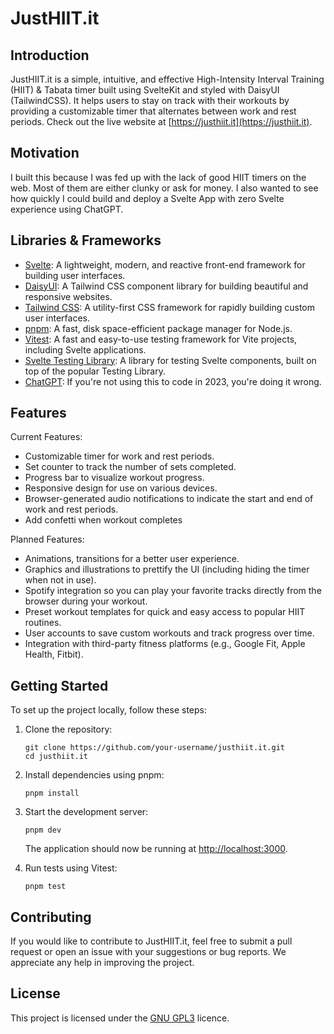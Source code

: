 # JustHIIT.it

## Introduction

JustHIIT.it is a simple, intuitive, and effective High-Intensity Interval Training (HIIT) & Tabata timer built using SvelteKit and styled with DaisyUI (TailwindCSS). It helps users to stay on track with their workouts by providing a customizable timer that alternates between work and rest periods. Check out the live website at [https://justhiit.it](https://justhiit.it).

## Motivation

I built this because I was fed up with the lack of good HIIT timers on the web. Most of them are either clunky or ask for money. I also wanted to see how quickly I could build and deploy a Svelte App with zero Svelte experience using ChatGPT.

## Libraries & Frameworks

- [Svelte](https://svelte.dev/): A lightweight, modern, and reactive front-end framework for building user interfaces.
- [DaisyUI](https://daisyui.com): A Tailwind CSS component library for building beautiful and responsive websites.
- [Tailwind CSS](https://tailwindcss.com/): A utility-first CSS framework for rapidly building custom user interfaces.
- [pnpm](https://pnpm.io/): A fast, disk space-efficient package manager for Node.js.
- [Vitest](https://github.com/vitest-dev/vitest): A fast and easy-to-use testing framework for Vite projects, including Svelte applications.
- [Svelte Testing Library](https://testing-library.com/docs/svelte-testing-library/intro): A library for testing Svelte components, built on top of the popular Testing Library.
- [ChatGPT](https://chat.openai.com): If you're not using this to code in 2023, you're doing it wrong.

## Features

Current Features:

- Customizable timer for work and rest periods.
- Set counter to track the number of sets completed.
- Progress bar to visualize workout progress.
- Responsive design for use on various devices.
- Browser-generated audio notifications to indicate the start and end of work and rest periods.
- Add confetti when workout completes

Planned Features:

- Animations, transitions for a better user experience.
- Graphics and illustrations to prettify the UI (including hiding the timer when not in use).
- Spotify integration so you can play your favorite tracks directly from the browser during your workout.
- Preset workout templates for quick and easy access to popular HIIT routines.
- User accounts to save custom workouts and track progress over time.
- Integration with third-party fitness platforms (e.g., Google Fit, Apple Health, Fitbit).

## Getting Started

To set up the project locally, follow these steps:

1. Clone the repository:

   ```
   git clone https://github.com/your-username/justhiit.it.git
   cd justhiit.it
   ```

2. Install dependencies using pnpm:

   ```
   pnpm install
   ```

3. Start the development server:

   ```
   pnpm dev
   ```

   The application should now be running at [http://localhost:3000](http://localhost:3000).

4. Run tests using Vitest:

   ```
   pnpm test
   ```

## Contributing

If you would like to contribute to JustHIIT.it, feel free to submit a pull request or open an issue with your suggestions or bug reports. We appreciate any help in improving the project.

## License

This project is licensed under the [GNU GPL3](https://www.gnu.org/licenses/gpl-3.0.en.html) licence.
